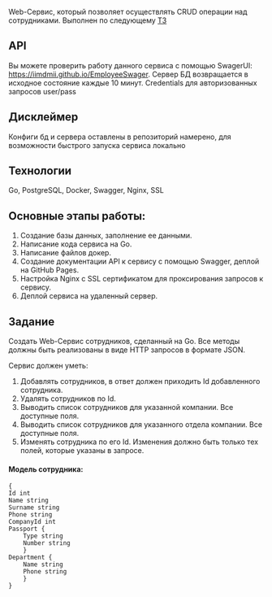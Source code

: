 Web-Сервис, который позволяет осуществлять CRUD операции над сотрудниками. Выполнен по следующему [TЗ](#задание)

## API
Вы можете проверить работу данного сервиса с помощью SwagerUI: https://iimdmii.github.io/EmployeeSwager. Сервер БД возвращается в исходное состояние каждые 10 минут. Credentials для авторизованных запросов user/pass

## Дисклеймер
Конфиги бд и сервера оставлены в репозиторий намерено, для возможности быстрого запуска сервиса локально
## Технологии
Go, PostgreSQL, Docker, Swagger, Nginx, SSL 

## Основные этапы работы:
1. Создание базы данных, заполнение ее данными.
2. Написание кода сервиса на Go.
3. Написание файлов докер.
4. Создание документации API к сервису с помощью Swagger, деплой на GitHub Pages.
5. Настройка Nginx с SSL сертификатом для проксирования запросов к сервису. 
6. Деплой сервиса на удаленный сервер.  

## Задание
Создать Web-Сервис сотрудников, сделанный на Go. Все методы должны быть реализованы в виде HTTP запросов в формате JSON.

Сервис должен уметь:
1. Добавлять сотрудников, в ответ должен приходить Id добавленного сотрудника.
2. Удалять сотрудников по Id.
3. Выводить список сотрудников для указанной компании. Все доступные поля.
4. Выводить список сотрудников для указанного отдела компании. Все доступные
поля.
5. Изменять сотрудника по его Id. Изменения должно быть только тех полей, которые указаны в запросе.

#### Модель сотрудника:
```
{
Id int
Name string
Surname string
Phone string
CompanyId int
Passport {
    Type string
    Number string
    }
Department {
    Name string
    Phone string
    }
}
```
